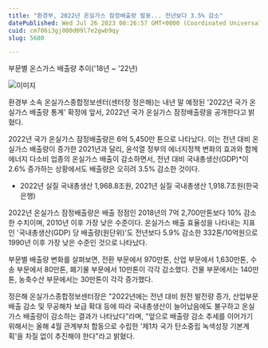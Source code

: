 ```yaml
---
title: "환경부, 2022년 온실가스 잠정배출량 발표... 전년보다 3.5% 감소"
datePublished: Wed Jul 26 2023 08:26:57 GMT+0000 (Coordinated Universal Time)
cuid: cm706i3gj000d09l7e2gwb9qy
slug: 5680

---
```



부문별 온스가스 배출량 추이('18년 ~ '22년)

![이미지](https://cdn.hashnode.com/res/hashnode/image/upload/v1739260007090/aeb9a0d1-353a-40ed-b6d8-c6572449c565.png)

환경부 소속 온실가스종합정보센터(센터장 정은해)는 내년 말 예정된 '2022년 국가 온실가스 배출량 통계' 확정에 앞서, 2022년 국가 온실가스 잠정배출량을 공개한다고 밝혔다.

2022년 국가 온실가스 잠정배출량은 6억 5,450만 톤으로 나타났다. 이는 전년 대비 온실가스 배출량이 증가한 2021년과 달리, 윤석열 정부의 에너지정책 변화의 효과와 함께 에너지 다소비 업종의 온실가스 배출이 감소하면서, 전년 대비 국내총생산(GDP)*이 2.6% 증가하는 상황에서도 배출량은 오히려 3.5% 감소한 것이다.

* 2022년 실질 국내총생산 1,968.8조원, 2021년 실질 국내총생산 1,918.7조원(한국은행)

2022년 온실가스 잠정배출량은 배출 정점인 2018년의 7억 2,700만톤보다 10% 감소한 수치이며, 2010년 이후 가장 낮은 수준이다. 온실가스 배출 효율성을 나타내는 지표인 '국내총생산(GDP) 당 배출량(원단위)'도 전년보다 5.9% 감소한 332톤/10억원으로 1990년 이후 가장 낮은 수준인 것으로 나타났다.

부문별 배출량 변화를 살펴보면, 전환 부문에서 970만톤, 산업 부문에서 1,630만톤, 수송 부문에서 80만톤, 폐기물 부문에서 10만톤이 각각 감소했다. 건물 부문에서는 140만톤, 농축수산 부문에서는 30만톤이 각각 증가했다.

정은해 온실가스종합정보센터장은 "2022년에는 전년 대비 원전 발전량 증가, 산업부문 배출 감소 및 무공해차 보급 확대 등에 따라 국내총생산이 늘어났음에도 불구하고 온실가스 배출량이 감소하는 결과가 나타났다"라며, "앞으로 배출량 감소 추세를 이어가기 위해서는 올해 4월 관계부처 합동으로 수립한 '제1차 국가 탄소중립 녹색성장 기본계획'을 차질 없이 추진해야 한다"라고 밝혔다.